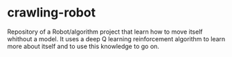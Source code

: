 # crawling-robot
Repository of a Robot/algorithm project that learn how to move itself whithout a model. It uses  a deep Q learning reinforcement algorithm to learn more about itself and to use this knowledge to go on.
